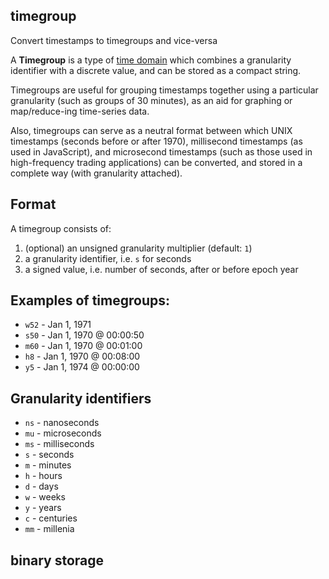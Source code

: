 ## timegroup

Convert timestamps to timegroups and vice-versa

A **Timegroup** is a type of
[time domain](http://www.cs.arizona.edu/~rts/pubs/LNCS1399p406.pdf)
which combines a granularity identifier with a discrete value, and can
be stored as a compact string.

Timegroups are useful for grouping timestamps together using a particular
granularity (such as groups of 30 minutes), as an aid for graphing or
map/reduce-ing time-series data.

Also, timegroups can serve as a neutral format between which UNIX timestamps
(seconds before or after 1970), millisecond timestamps (as used in JavaScript),
and microsecond timestamps (such as those used in high-frequency trading
applications) can be converted, and stored in a complete way (with granularity
attached).

## Format

A timegroup consists of:

1. (optional) an unsigned granularity multiplier (default: `1`)
2. a granularity identifier, i.e. `s` for seconds
3. a signed value, i.e. number of seconds, after or before epoch year

## Examples of timegroups:

- `w52` - Jan 1, 1971
- `s50` - Jan 1, 1970 @ 00:00:50
- `m60` - Jan 1, 1970 @ 00:01:00
- `h8` - Jan 1, 1970 @ 00:08:00
- `y5` - Jan 1, 1974 @ 00:00:00

## Granularity identifiers

- `ns` - nanoseconds
- `mu` - microseconds
- `ms` - milliseconds
- `s` - seconds
- `m` - minutes
- `h` - hours
- `d` - days
- `w` - weeks
- `y` - years
- `c` - centuries
- `mm` - millenia

## binary storage
